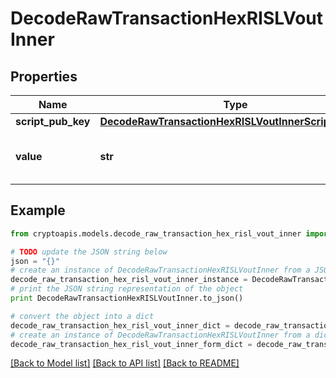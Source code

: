 # DecodeRawTransactionHexRISLVoutInner


## Properties
Name | Type | Description | Notes
------------ | ------------- | ------------- | -------------
**script_pub_key** | [**DecodeRawTransactionHexRISLVoutInnerScriptPubKey**](DecodeRawTransactionHexRISLVoutInnerScriptPubKey.md) |  | 
**value** | **str** | Represents the sent/received amount. | [optional] 

## Example

```python
from cryptoapis.models.decode_raw_transaction_hex_risl_vout_inner import DecodeRawTransactionHexRISLVoutInner

# TODO update the JSON string below
json = "{}"
# create an instance of DecodeRawTransactionHexRISLVoutInner from a JSON string
decode_raw_transaction_hex_risl_vout_inner_instance = DecodeRawTransactionHexRISLVoutInner.from_json(json)
# print the JSON string representation of the object
print DecodeRawTransactionHexRISLVoutInner.to_json()

# convert the object into a dict
decode_raw_transaction_hex_risl_vout_inner_dict = decode_raw_transaction_hex_risl_vout_inner_instance.to_dict()
# create an instance of DecodeRawTransactionHexRISLVoutInner from a dict
decode_raw_transaction_hex_risl_vout_inner_form_dict = decode_raw_transaction_hex_risl_vout_inner.from_dict(decode_raw_transaction_hex_risl_vout_inner_dict)
```
[[Back to Model list]](../README.md#documentation-for-models) [[Back to API list]](../README.md#documentation-for-api-endpoints) [[Back to README]](../README.md)


